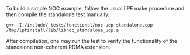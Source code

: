 
To build a simple NOC example, follow the usual LPF make procedure and then
compile the standalone test manually:

```
g++ -I./include/ tests/functional/noc-udp-standalone.cpp /tmp/lpfinstall/lib/libnoc_standalone_udp.a
```

After compilation, one may run the test to verify the functionality of the
standalone non-coherent RDMA extension.

